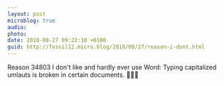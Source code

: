 ```yaml
---
layout: post
microblog: true
audio: 
photo: 
date: 2018-08-27 09:22:10 +0100
guid: http://fossil12.micro.blog/2018/08/27/reason-i-dont.html
---
```

Reason 34803 I don't like and hardly ever use Word: Typing capitalized umlauts is broken in certain documents. 🤷🏼‍♂️
